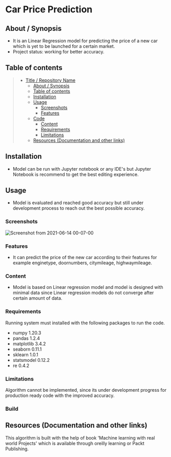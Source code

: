 # Car Price Prediction

## About / Synopsis

* It is an Linear Regression model for predicting the price of a new car which is yet to be launched for a certain market.
* Project status: working for better accuracy.


## Table of contents

> * [Title / Repository Name](#title--repository-name)
>   * [About / Synopsis](#about--synopsis)
>   * [Table of contents](#table-of-contents)
>   * [Installation](#installation)
>   * [Usage](#usage)
>     * [Screenshots](#screenshots)
>     * [Features](#features)
>   * [Code](#code)
>     * [Content](#content)
>     * [Requirements](#requirements)
>     * [Limitations](#limitations)
>   * [Resources (Documentation and other links)](#resources-documentation-and-other-links)
>   

## Installation
* Model can be run with Jupyter notebook or any IDE's but Jupyter Notebook is recommend to get the best editing experience.

## Usage
* Model is evaluated and reached good accuracy but still under development process to reach out the best possible accuracy. 


### Screenshots
![Screenshot from 2021-06-14 00-07-00](https://user-images.githubusercontent.com/49080561/121823270-7b48bf00-cca4-11eb-8788-cd2ba7a535c3.png)


### Features
* It can predict the price of the new car according to their features for example enginetype, doornumbers, citymileage, highwaymileage.


### Content
* Model is based on Linear regression model and model is designed with minimal data since Linear regression models do not converge after certain amount of data.



### Requirements
Running system must installed with the following packages to run the code.
* numpy 1.20.3
* pandas 1.2.4
* matplotlib 3.4.2 
* seaborn 0.11.1  
* sklearn 1.0.1 
* statsmodel 0.12.2 
* re 0.4.2

### Limitations
Algorithm cannot be implemented, since its under development progress for production ready code with the improved accuracy.

### Build
 

## Resources (Documentation and other links)
This algorithm is built with the help of book 'Machine learning with real world Projects' which is available through oreilly learning or Packt Publishing.

